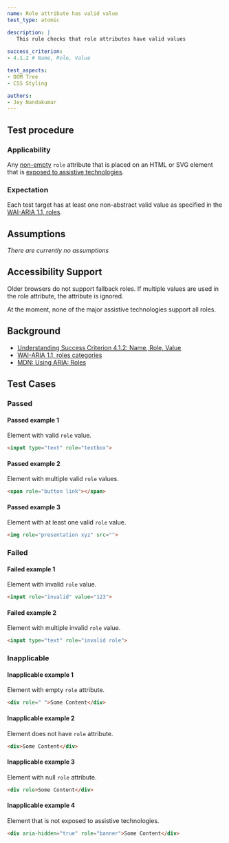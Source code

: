 ```yaml
---
name: Role attribute has valid value
test_type: atomic

description: |
   This rule checks that role attributes have valid values
   
success_criterion:
- 4.1.2 # Name, Role, Value

test_aspects:
- DOM Tree
- CSS Styling

authors:
- Jey Nandakumar
---
```


## Test procedure

### Applicability

Any [non-empty](#non-empty) `role` attribute that is placed on an HTML or SVG element that is [exposed to assistive technologies](#exposed-to-assistive-technologies).

### Expectation

Each test target has at least one non-abstract valid value as specified in the [WAI-ARIA 1.1, roles](https://www.w3.org/TR/wai-aria-1.1/#roles_categorization).

## Assumptions

*There are currently no assumptions*

## Accessibility Support

Older browsers do not support fallback roles. If multiple values are used in the role attribute, the attribute is ignored.

At the moment, none of the major assistive technologies support all roles.

## Background

- [Understanding Success Criterion 4.1.2: Name, Role, Value](https://www.w3.org/WAI/WCAG21/Understanding/name-role-value.html)
- [WAI-ARIA 1.1, roles categories](https://www.w3.org/TR/wai-aria-1.1/#roles_categorization)
- [MDN: Using ARIA: Roles](https://developer.mozilla.org/en-US/docs/Web/Accessibility/ARIA/ARIA_Techniques#Roles)

## Test Cases

### Passed

#### Passed example 1

Element with valid `role` value.

 ```html
<input type="text" role="textbox">
```

#### Passed example 2
 
Element with multiple valid `role` values.
 
```html
<span role="button link"></span>
```

#### Passed example 3
 
Element with at least one valid `role` value.
 
```html
<img role="presentation xyz" src="">
```

### Failed

#### Failed example 1

Element with invalid `role` value.

```html
<input role="invalid" value="123">
```

#### Failed example 2

Element with multiple invalid `role` value.

```html
<input type="text" role="invalid role">
```

### Inapplicable

#### Inapplicable example 1

Element with empty `role` attribute.

```html
<div role=" ">Some Content</div>
```

#### Inapplicable example 2

Element does not have `role` attribute.

```html
<div>Some Content</div>
```

#### Inapplicable example 3

Element with null `role` attribute.

```html
<div role>Some Content</div>
```

#### Inapplicable example 4

Element that is not exposed to assistive technologies.

```html
<div aria-hidden="true" role="banner">Some Content</div>
```